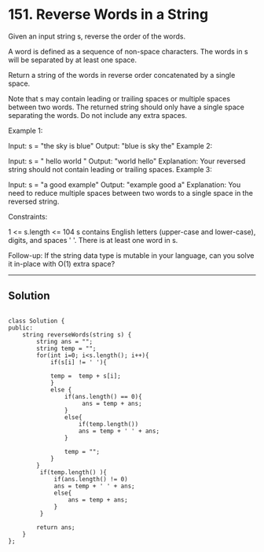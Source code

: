 # 151. Reverse Words in a String

Given an input string s, reverse the order of the words.

A word is defined as a sequence of non-space characters. The words in s will be separated by at least one space.

Return a string of the words in reverse order concatenated by a single space.

Note that s may contain leading or trailing spaces or multiple spaces between two words. The returned string should only have a single space separating the words. Do not include any extra spaces.

 

Example 1:

Input: s = "the sky is blue"
Output: "blue is sky the"
Example 2:

Input: s = "  hello world  "
Output: "world hello"
Explanation: Your reversed string should not contain leading or trailing spaces.
Example 3:

Input: s = "a good   example"
Output: "example good a"
Explanation: You need to reduce multiple spaces between two words to a single space in the reversed string.
 

Constraints:

1 <= s.length <= 104
s contains English letters (upper-case and lower-case), digits, and spaces ' '.
There is at least one word in s.
 

Follow-up: If the string data type is mutable in your language, can you solve it in-place with O(1) extra space?

---

## Solution


```

class Solution {
public:
    string reverseWords(string s) {
        string ans = "";
        string temp = "";
        for(int i=0; i<s.length(); i++){
            if(s[i] != ' '){

            temp =  temp + s[i];
            }
            else {
                if(ans.length() == 0){
                     ans = temp + ans;
                }
                else{
                    if(temp.length())
                    ans = temp + ' ' + ans;
                }
               
                temp = "";
            }
        }
         if(temp.length() ){
             if(ans.length() != 0)
             ans = temp + ' ' + ans;
             else{
                 ans = temp + ans;
             }
         }
         
        return ans;
    }
};
